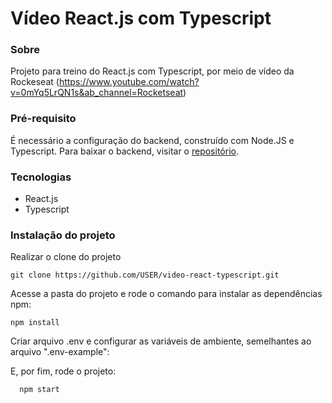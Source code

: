 # Vídeo React.js com Typescript

### Sobre

Projeto para treino do React.js com Typescript, por meio de vídeo da Rockeseat (https://www.youtube.com/watch?v=0mYq5LrQN1s&ab_channel=Rocketseat)

### Pré-requisito

É necessário a configuração do backend, construído com Node.JS e Typescript. Para baixar o backend, visitar o [repositório](https://github.com/pessolatohenrique/video-node-typescript).

### Tecnologias

- React.js
- Typescript

### Instalação do projeto

Realizar o clone do projeto

    git clone https://github.com/USER/video-react-typescript.git

Acesse a pasta do projeto e rode o comando para instalar as dependências npm:

    npm install

Criar arquivo .env e configurar as variáveis de ambiente, semelhantes ao arquivo ".env-example":

E, por fim, rode o projeto:

```
  npm start
```
